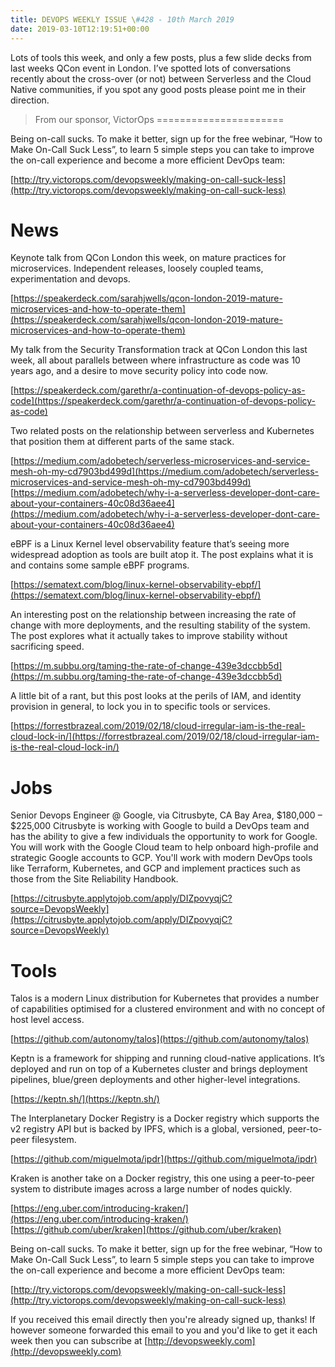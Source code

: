 ```yaml
---
title: DEVOPS WEEKLY ISSUE \#428 - 10th March 2019 
date: 2019-03-10T12:19:51+00:00
---
```


Lots of tools this week, and only a few posts, plus a few slide decks from last weeks QCon event in London. I’ve spotted lots of conversations recently about the cross-over (or not) between Serverless and the Cloud Native communities, if you spot any good posts please point me in their direction.


>From our sponsor, VictorOps
======================

Being on-call sucks. To make it better, sign up for the free webinar, “How to Make On-Call Suck Less”, to learn 5 simple steps you can take to improve the on-call experience and become a more efficient DevOps team:

[http://try.victorops.com/devopsweekly/making-on-call-suck-less](http://try.victorops.com/devopsweekly/making-on-call-suck-less)


News
====

Keynote talk from QCon London this week, on mature practices for microservices. Independent releases, loosely coupled teams, experimentation and devops.

[https://speakerdeck.com/sarahjwells/qcon-london-2019-mature-microservices-and-how-to-operate-them](https://speakerdeck.com/sarahjwells/qcon-london-2019-mature-microservices-and-how-to-operate-them)


My talk from the Security Transformation track at QCon London this last week, all about parallels between where infrastructure as code was 10 years ago, and a desire to move security policy into code now.

[https://speakerdeck.com/garethr/a-continuation-of-devops-policy-as-code](https://speakerdeck.com/garethr/a-continuation-of-devops-policy-as-code)


Two related posts on the relationship between serverless and Kubernetes that position them at different parts of the same stack.

[https://medium.com/adobetech/serverless-microservices-and-service-mesh-oh-my-cd7903bd499d](https://medium.com/adobetech/serverless-microservices-and-service-mesh-oh-my-cd7903bd499d)
[https://medium.com/adobetech/why-i-a-serverless-developer-dont-care-about-your-containers-40c08d36aee4](https://medium.com/adobetech/why-i-a-serverless-developer-dont-care-about-your-containers-40c08d36aee4)


eBPF is a Linux Kernel level observability feature that’s seeing more widespread adoption as tools are built atop it. The post explains what it is and contains some sample eBPF programs.

[https://sematext.com/blog/linux-kernel-observability-ebpf/](https://sematext.com/blog/linux-kernel-observability-ebpf/)


An interesting post on the relationship between increasing the rate of change with more deployments, and the resulting stability of the system. The post explores what it actually takes to improve stability without sacrificing speed.

[https://m.subbu.org/taming-the-rate-of-change-439e3dccbb5d](https://m.subbu.org/taming-the-rate-of-change-439e3dccbb5d)


A little bit of a rant, but this post looks at the perils of IAM, and identity provision in general, to lock you in to specific tools or services.

[https://forrestbrazeal.com/2019/02/18/cloud-irregular-iam-is-the-real-cloud-lock-in/](https://forrestbrazeal.com/2019/02/18/cloud-irregular-iam-is-the-real-cloud-lock-in/)


Jobs
====

Senior Devops Engineer @ Google, via Citrusbyte, CA Bay Area, $180,000 – $225,000
Citrusbyte is working with Google to build a DevOps team and has the ability to give a few individuals the opportunity to work for Google. You will work with the Google Cloud team to help onboard high-profile and strategic Google accounts to GCP. You'll work with modern DevOps tools like Terraform, Kubernetes, and GCP and implement practices such as those from the Site Reliability Handbook.

[https://citrusbyte.applytojob.com/apply/DIZpovyqjC?source=DevopsWeekly](https://citrusbyte.applytojob.com/apply/DIZpovyqjC?source=DevopsWeekly)


Tools
====

Talos is a modern Linux distribution for Kubernetes that provides a number of capabilities optimised for a clustered environment and with no concept of host level access.

[https://github.com/autonomy/talos](https://github.com/autonomy/talos)


Keptn is a framework for shipping and running cloud-native applications. It’s deployed and run on top of a Kubernetes cluster and brings deployment pipelines, blue/green deployments and other higher-level integrations.

[https://keptn.sh/](https://keptn.sh/)


The Interplanetary Docker Registry is a Docker registry which supports the v2 registry API but is backed by IPFS, which is a global, versioned, peer-to-peer filesystem.

[https://github.com/miguelmota/ipdr](https://github.com/miguelmota/ipdr)


Kraken is another take on a Docker registry, this one using a peer-to-peer system to distribute images across a large number of nodes quickly.

[https://eng.uber.com/introducing-kraken/](https://eng.uber.com/introducing-kraken/)
[https://github.com/uber/kraken](https://github.com/uber/kraken)


Being on-call sucks. To make it better, sign up for the free webinar, “How to Make On-Call Suck Less”, to learn 5 simple steps you can take to improve the on-call experience and become a more efficient DevOps team:

[http://try.victorops.com/devopsweekly/making-on-call-suck-less](http://try.victorops.com/devopsweekly/making-on-call-suck-less)


If you received this email directly then you're already signed up, thanks! If however someone forwarded this email to you and you'd like to get it each week then you can subscribe at [http://devopsweekly.com](http://devopsweekly.com)


